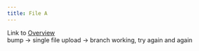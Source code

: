 ```yaml
---
title: File A
---
```

Link to [Overview](../overview)  
bump -> single file upload -> branch working, try again and again
